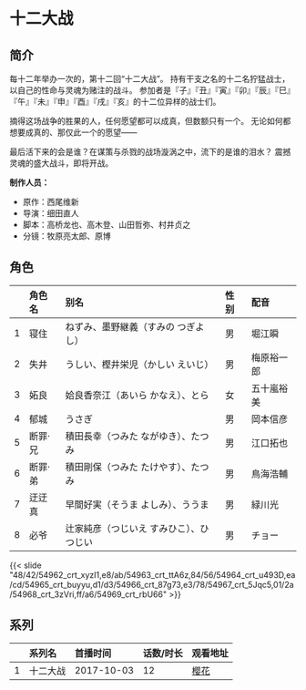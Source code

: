 # 十二大战


## 简介

每十二年举办一次的，第十二回“十二大战”。
持有干支之名的十二名狞猛战士，以自己的性命与灵魂为赌注的战斗。
参加者是『子』『丑』『寅』『卯』『辰』『巳』『午』『未』『申』『酉』『戌』『亥』的十二位异样的战士们。

摘得这场战争的胜果的人，任何愿望都可以成真，但数额只有一个。
无论如何都想要成真的、那仅此一个的愿望——

最后活下来的会是谁？在谋策与杀戮的战场漩涡之中，流下的是谁的泪水？
震撼灵魂的盛大战斗，即将开战。

**制作人员：**
- 原作：西尾维新
- 导演：细田直人
- 脚本：高桥龙也、高木登、山田哲弥、村井贞之
- 分镜：牧原亮太郎、原博

## 角色

|     |   角色名   |   别名  | 性别 |  配音  |
|:--- |:------  |:----      |:---  |:--   |
| 1 | 寝住 | ねずみ、墨野継義（すみの つぎよし） | 男 | 堀江瞬 |
| 2 | 失井 | うしい、樫井栄児（かしい えいじ） | 男 | 梅原裕一郎 |
| 3 | 妬良 | 姶良香奈江（あいら かなえ）、とら | 女 | 五十嵐裕美 |
| 4 | 郁城 | うさぎ | 男 | 岡本信彦 |
| 5 | 断罪·兄 | 積田長幸（つみた ながゆき）、たつみ | 男 | 江口拓也 |
| 6 | 断罪·弟 | 積田剛保（つみた たけやす）、たつみ | 男 | 鳥海浩輔 |
| 7 | 迂迂真 | 早間好実（そうま よしみ）、ううま | 男 | 緑川光 |
| 8 | 必爷 | 辻家純彦（つじいえ すみひこ）、ひつじい | 男 | チョー |

{{< slide "48/42/54962_crt_xyzI1,e8/ab/54963_crt_ttA6z,84/56/54964_crt_u493D,ea/cd/54965_crt_buyyu,d1/d3/54966_crt_87g73,e3/78/54967_crt_5Jqc5,01/2a/54968_crt_3zVri,ff/a6/54969_crt_rbU66" >}}

## 系列

|     |   系列名   |   首播时间  | 话数/时长  | 观看地址 |
|:---  |:------    |:----      |:---       |:---  |
| 1 | 十二大战 | 2017-10-03 | 12 | [樱花](https://www.yhdmp.live/vp/17167-1-0.html)  |



